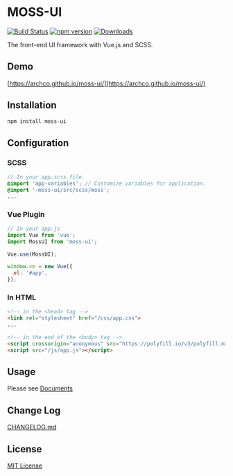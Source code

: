 # MOSS-UI

[![Build Status](https://travis-ci.org/archco/moss-ui.svg?branch=master)](https://travis-ci.org/archco/moss-ui)
[![npm version](https://badge.fury.io/js/moss-ui.svg)](https://www.npmjs.com/package/moss-ui)
[![Downloads](https://img.shields.io/npm/dm/moss-ui.svg)](https://www.npmjs.com/package/moss-ui)

The front-end UI framework with Vue.js and SCSS.

## Demo

[https://archco.github.io/moss-ui/](https://archco.github.io/moss-ui/)

## Installation

``` sh
npm install moss-ui
```

## Configuration

### SCSS

``` scss
// In your app.scss file.
@import 'app-variables'; // Customize variables for application.
@import '~moss-ui/src/scss/moss';
...
```

### Vue Plugin

``` js
// In your app.js
import Vue from 'vue';
import MossUI from 'moss-ui';

Vue.use(MossUI);

window.vm = new Vue({
  el: '#app',
});
```

### In HTML

``` html
<!-- in the <head> tag -->
<link rel="stylesheet" href="/css/app.css">
...

<!-- in the end of the <body> tag -->
<script crossorigin="anonymous" src="https://polyfill.io/v3/polyfill.min.js"></script>
<script src="/js/app.js"></script>
```

## Usage

Please see [Documents](https://github.com/archco/moss-ui/blob/master/docs/README.md)

## Change Log

[CHANGELOG.md](https://github.com/archco/moss-ui/blob/master/CHANGELOG.md)

## License

[MIT License](https://github.com/archco/moss-ui/blob/master/LICENSE)
